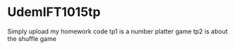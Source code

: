 # UdemIFT1015tp
Simply upload my homework code
tp1 is a number platter game
tp2 is about the shuffle game
